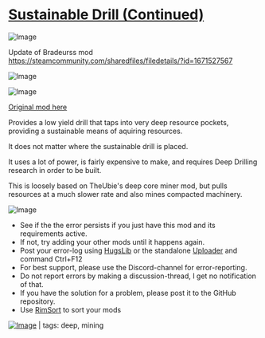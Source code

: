 # [Sustainable Drill (Continued)](https://steamcommunity.com/sharedfiles/filedetails/?id=2584850307)

![Image](https://i.imgur.com/buuPQel.png)

Update of Bradeurss mod
https://steamcommunity.com/sharedfiles/filedetails/?id=1671527567

![Image](https://i.imgur.com/pufA0kM.png)
	
![Image](https://i.imgur.com/Z4GOv8H.png)

[Original mod here](https://steamcommunity.com/sharedfiles/filedetails/?id=799382274)

Provides a low yield drill that taps into very deep resource pockets, providing a sustainable means of aquiring resources.

It does not matter where the sustainable drill is placed.

It uses a lot of power, is fairly expensive to make, and requires Deep Drilling research in order to be built.

This is loosely based on TheUbie's deep core miner mod, but pulls resources at a much slower rate and also mines compacted machinery.

![Image](https://i.imgur.com/PwoNOj4.png)



-  See if the the error persists if you just have this mod and its requirements active.
-  If not, try adding your other mods until it happens again.
-  Post your error-log using [HugsLib](https://steamcommunity.com/workshop/filedetails/?id=818773962) or the standalone [Uploader](https://steamcommunity.com/sharedfiles/filedetails/?id=2873415404) and command Ctrl+F12
-  For best support, please use the Discord-channel for error-reporting.
-  Do not report errors by making a discussion-thread, I get no notification of that.
-  If you have the solution for a problem, please post it to the GitHub repository.
-  Use [RimSort](https://github.com/RimSort/RimSort/releases/latest) to sort your mods

 

[![Image](https://img.shields.io/github/v/release/emipa606/SustainableDrill?label=latest%20version&style=plastic&color=9f1111&labelColor=black)](https://steamcommunity.com/sharedfiles/filedetails/changelog/2584850307) | tags:  deep,  mining
